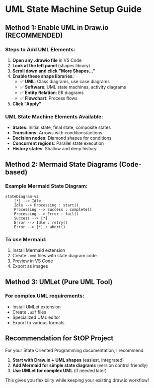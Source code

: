 # UML State Machine Setup Guide

## Method 1: Enable UML in Draw.io (RECOMMENDED)

### Steps to Add UML Elements:
1. **Open any .drawio file** in VS Code
2. **Look at the left panel** (shapes library)
3. **Scroll down and click "More Shapes..."** 
4. **Enable these shape libraries:**
   - ✅ **UML**: Class diagrams, use case diagrams
   - ✅ **Software**: UML state machines, activity diagrams  
   - ✅ **Entity Relation**: ER diagrams
   - ✅ **Flowchart**: Process flows
5. **Click "Apply"**

### UML State Machine Elements Available:
- **States**: Initial state, final state, composite states
- **Transitions**: Arrows with conditions/actions
- **Decision nodes**: Diamond shapes for conditions
- **Concurrent regions**: Parallel state execution
- **History states**: Shallow and deep history

## Method 2: Mermaid State Diagrams (Code-based)

### Example Mermaid State Diagram:
```mermaid
stateDiagram-v2
    [*] --> Idle
    Idle --> Processing : start()
    Processing --> Success : complete()
    Processing --> Error : fail()
    Success --> [*]
    Error --> Idle : retry()
    Error --> [*] : abort()
```

### To use Mermaid:
1. Install Mermaid extension
2. Create `.mmd` files with state diagram code
3. Preview in VS Code
4. Export as images

## Method 3: UMLet (Pure UML Tool)

### For complex UML requirements:
- Install UMLet extension
- Create `.uxf` files
- Specialized UML editor
- Export to various formats

## Recommendation for StOP Project

For your State Oriented Programming documentation, I recommend:
1. **Start with Draw.io + UML shapes** (easiest, integrated)
2. **Add Mermaid for simple state diagrams** (version control friendly)
3. **Use UMLet for complex UML** (if needed later)

This gives you flexibility while keeping your existing draw.io workflow!
